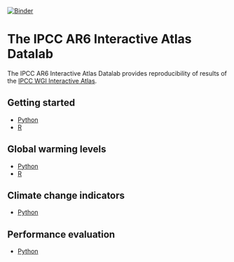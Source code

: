 [![Binder](https://mybinder.org/badge_logo.svg)](https://mybinder.org/v2/gh/zequihg50/ipcc-datalab/HEAD?labpath=README.md)

# The IPCC AR6 Interactive Atlas Datalab

The IPCC AR6 Interactive Atlas Datalab provides reproducibility of results of the [IPCC WGI Interactive Atlas](https://interactive-atlas.ipcc.ch).

## Getting started

- [Python](notebooks/getting_started_python.ipynb)
- [R](notebooks/getting_started_R.ipynb)

## Global warming levels

- [Python](notebooks/global_warming_levels/global_warming_levels_python.ipynb)
- [R](notebooks/global_warming_levels/global_warming_levels_R.ipynb)

## Climate change indicators

- [Python](notebooks/climate_change_indicators/climate_change_indicators_python.ipynb)

## Performance evaluation

- [Python](notebooks/performance_analysis/hub.ipynb)
